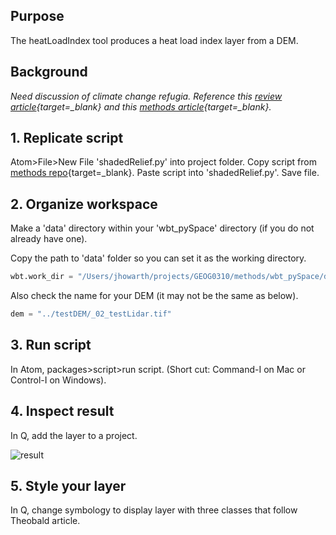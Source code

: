 ## Purpose  

The heatLoadIndex tool produces a heat load index layer from a DEM.  

## Background  

*Need discussion of climate change refugia. Reference this [review article](https://drive.google.com/file/d/1XnwXB7ciCYwoatmLcbT7yjwTtmFtVucw/view?usp=sharing){target=_blank} and this [methods article](https://journals.plos.org/plosone/article?id=10.1371/journal.pone.0143619){target=_blank}.*

## 1. Replicate script  

Atom>File>New File 'shadedRelief.py' into project folder. Copy script from [methods repo](https://github.com/GEOG0310/methods/tree/master/wbHome){target=_blank}. Paste script into 'shadedRelief.py'. Save file.    

## 2. Organize workspace     

Make a 'data' directory within your 'wbt_pySpace' directory (if you do not already have one).

Copy the path to 'data' folder so you can set it as the working directory.  

```python
wbt.work_dir = "/Users/jhowarth/projects/GEOG0310/methods/wbt_pySpace/data"
```

Also check the name for your DEM (it may not be the same as below).

```python
dem = "../testDEM/_02_testLidar.tif"
```  

## 3. Run  script  

In Atom, packages>script>run script. (Short cut: Command-I on Mac or Control-I on Windows).   

## 4. Inspect result  

In Q, add the layer to a project.   

![result](../images/wbt_hli/result.png)

## 5. Style your layer

In Q, change symbology to display layer with three classes that follow Theobald article.    
